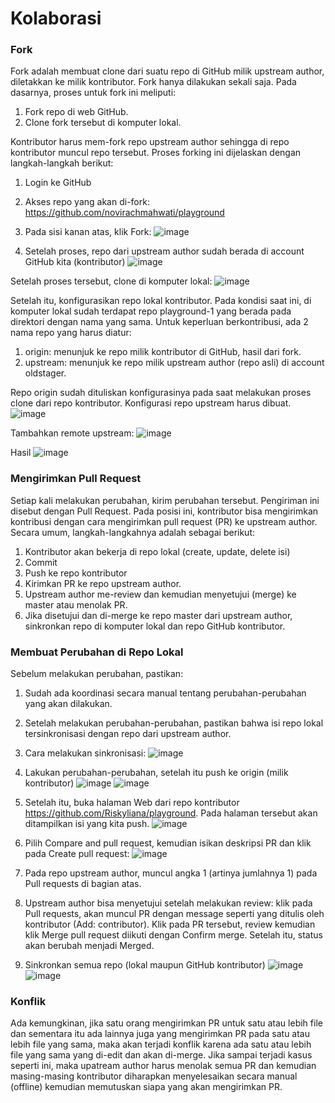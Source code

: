 <h1>Kolaborasi</h1>

<h3>Fork</h3>

Fork adalah membuat clone dari suatu repo di GitHub milik upstream author, diletakkan ke milik kontributor. Fork hanya dilakukan sekali saja. Pada dasarnya, proses untuk fork ini meliputi:

1) Fork repo di web GitHub.
1) Clone fork tersebut di komputer lokal.

Kontributor harus mem-fork repo upstream author sehingga di repo kontributor muncul repo tersebut. Proses forking ini dijelaskan dengan langkah-langkah berikut:

1) Login ke GitHub
1) Akses repo yang akan di-fork: https://github.com/novirachmahwati/playground
1) Pada sisi kanan atas, klik Fork:
![image](https://user-images.githubusercontent.com/41459086/154254635-81718dff-6526-4d7d-8b6c-2a4145aa35e9.png)

1) Setelah proses, repo dari upstream author sudah berada di account GitHub kita (kontributor)
![image](https://user-images.githubusercontent.com/41459086/154254621-b306f703-ad9f-4bf0-8c5b-d70f7d0e7d11.png)

Setelah proses tersebut, clone di komputer lokal:
![image](https://user-images.githubusercontent.com/41459086/154254601-f292bac9-b8c0-4ce5-884b-4174f91c7699.png)

Setelah itu, konfigurasikan repo lokal kontributor. Pada kondisi saat ini, di komputer lokal sudah terdapat repo playground-1 yang berada pada direktori dengan nama yang sama. Untuk keperluan berkontribusi, ada 2 nama repo yang harus diatur:

1) origin: menunjuk ke repo milik kontributor di GitHub, hasil dari fork.
1) upstream: menunjuk ke repo milik upstream author (repo asli) di account oldstager.

Repo origin sudah dituliskan konfigurasinya pada saat melakukan proses clone dari repo kontributor. Konfigurasi repo upstream harus dibuat.
![image](https://user-images.githubusercontent.com/41459086/154254532-7d268e2c-87fe-4a8f-a88c-cd0109ed33dc.png)

Tambahkan remote upstream:
![image](https://user-images.githubusercontent.com/41459086/154254508-d66a6387-3904-4d04-bd7b-63acfeba176d.png)

Hasil
![image](https://user-images.githubusercontent.com/41459086/154254500-c56fde11-23ae-46ce-9ef8-8772529d609f.png)


<h3>Mengirimkan Pull Request</h3>

Setiap kali melakukan perubahan, kirim perubahan tersebut. Pengiriman ini disebut dengan Pull Request. Pada posisi ini, kontributor bisa mengirimkan kontribusi dengan cara mengirimkan pull request (PR) ke upstream author. Secara umum, langkah-langkahnya adalah sebagai berikut:

1) Kontributor akan bekerja di repo lokal (create, update, delete isi)
1) Commit
1) Push ke repo kontributor
1) Kirimkan PR ke repo upstream author.
1) Upstream author me-review dan kemudian menyetujui (merge) ke master atau menolak PR.
1) Jika disetujui dan di-merge ke repo master dari upstream author, sinkronkan repo di komputer lokal dan repo GitHub kontributor.

<h3>Membuat Perubahan di Repo Lokal</h3>

Sebelum melakukan perubahan, pastikan:

1) Sudah ada koordinasi secara manual tentang perubahan-perubahan yang akan dilakukan.
1) Setelah melakukan perubahan-perubahan, pastikan bahwa isi repo lokal tersinkronisasi dengan repo dari upstream author.
1) Cara melakukan sinkronisasi:
![image](https://user-images.githubusercontent.com/41459086/154254488-a6f17f14-7e59-44d3-8778-d83df7f12e67.png)

1) Lakukan perubahan-perubahan, setelah itu push ke origin (milik kontributor)
![image](https://user-images.githubusercontent.com/41459086/154254455-70efb899-f6a7-41e9-b121-ffc61156501d.png)
![image](https://user-images.githubusercontent.com/41459086/154254472-47a7b188-8e0c-4597-880e-fac4a6aca13a.png)

1) Setelah itu, buka halaman Web dari repo kontributor https://github.com/Riskyliana/playground. Pada halaman tersebut akan ditampilkan isi yang kita push.
![image](https://user-images.githubusercontent.com/41459086/154254428-b7f8bc6d-b1e7-4762-9c30-7c0d162c399a.png)

1) Pilih Compare and pull request, kemudian isikan deskripsi PR dan klik pada Create pull request:
![image](https://user-images.githubusercontent.com/41459086/154254405-4753f1c3-391d-4ced-91f2-5491e4fe7cc3.png)

1) Pada repo upstream author, muncul angka 1 (artinya jumlahnya 1) pada Pull requests di bagian atas.
1) Upstream author bisa menyetujui setelah melakukan review: klik pada Pull requests, akan muncul PR dengan message seperti yang ditulis oleh kontributor (Add: contributor). Klik pada PR tersebut, review kemudian klik Merge pull request diikuti dengan Confirm merge. Setelah itu, status akan berubah menjadi Merged.
1) Sinkronkan semua repo (lokal maupun GitHub kontributor)
![image](https://user-images.githubusercontent.com/41459086/154254185-d3bb3290-3eee-408f-88de-9b0bf2fa4b11.png)
![image](https://user-images.githubusercontent.com/41459086/154254140-24a4876b-8031-4bc2-83f1-fd25c9032f04.png)

<h3>Konflik</h3>

Ada kemungkinan, jika satu orang mengirimkan PR untuk satu atau lebih file dan sementara itu ada lainnya juga yang mengirimkan PR pada satu atau lebih file yang sama, maka akan terjadi konflik karena ada satu atau lebih file yang sama yang di-edit dan akan di-merge. Jika sampai terjadi kasus seperti ini, maka upatream author harus menolak semua PR dan kemudian masing-masing kontributor diharapkan menyelesaikan secara manual (offline) kemudian memutuskan siapa yang akan mengirimkan PR.
